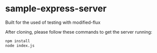 # sample-express-server
Built for the used of testing with modified-flux

After cloning, please follow these commands to get the server running:
```sh
npm install
node index.js
```
